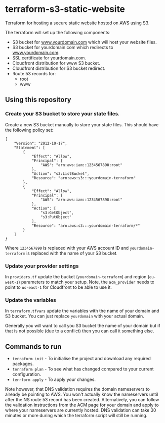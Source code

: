 # terraform-s3-static-website

Terraform for hosting a secure static website hosted on AWS using S3.

The terraform will set up the following components:

- S3 bucket for www.yourdomain.com which will host your website files.
- S3 bucket for yourdomain.com which redirects to www.yourdomain.com.
- SSL certificate for yourdomain.com.
- Cloudfront distribution for www S3 bucket.
- Cloudfront distribution for S3 bucket redirect.
- Route 53 records for:
  - root
  - www

## Using this repository

### Create your S3 bucket to store your state files.

Create a new S3 bucket manually to store your state files. This should have the following policy set:

```
{
    "Version": "2012-10-17",
    "Statement": [
        {
            "Effect": "Allow",
            "Principal": {
                "AWS": "arn:aws:iam::1234567890:root"
            },
            "Action": "s3:ListBucket",
            "Resource": "arn:aws:s3:::yourdomain-terraform"
        },
        {
            "Effect": "Allow",
            "Principal": {
                "AWS": "arn:aws:iam::1234567890:root"
            },
            "Action": [
                "s3:GetObject",
                "s3:PutObject"
            ],
            "Resource": "arn:aws:s3:::yourdomain-terraform/*"
        }
    ]
}
```

Where `1234567890` is replaced with your AWS account ID and `yourdomain-terraform` is replaced with the name of your S3 bucket.

### Update your provider settings

In `providers.tf` update the bucket (`yourdomain-terraform`) and region (`eu-west-1`) parameters to match your setup. Note, the `acm_provider` needs to point to `us-east-1` for Cloudfront to be able to use it.

### Update the variables

In `terraform.tfvars` update the variables with the name of your domain and S3 bucket. You can just replace `yourdomain` with your actual domain.

Generally you will want to call you S3 bucket the name of your domain but if that is not possible (due to a conflict) then you can call it something else.

## Commands to run

- `terraform init` - To initialise the project and download any required packages.
- `terraform plan` - To see what has changed compared to your current configuration.
- `terrform apply` - To apply your changes.

Note however, that DNS validation requires the domain nameservers to already be pointing to AWS. You won't actually know the nameservers until after the NS route 53 record has been created. Alternatively, you can follow the validation instructions from the ACM page for your domain and apply to where your nameservers are currently hosted. 
DNS validation can take 30 minutes or more during which the terraform script will still be running.


